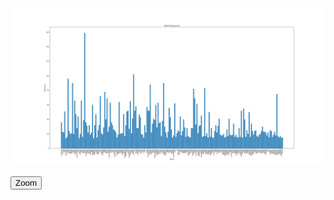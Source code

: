 <script src="zoom.js"></script>

<img src="Conflict_WordFrequencies.png" alt="graph_1" data-action="zoom">

<button onclick="zoom.to({ x: 0, y: 0, width: 300, height: 200 })">Zoom</button>
